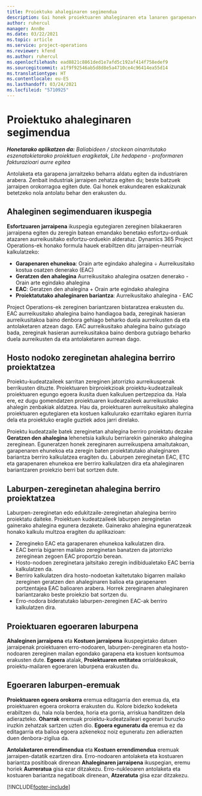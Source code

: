 ```yaml
---
title: Proiektuko ahaleginaren segimendua
description: Gai honek proiektuaren ahaleginaren eta lanaren garapenaren jarraipena egiteari buruzko informazioa ematen du.
author: ruhercul
manager: AnnBe
ms.date: 03/22/2021
ms.topic: article
ms.service: project-operations
ms.reviewer: kfend
ms.author: ruhercul
ms.openlocfilehash: ead8821c8861ded1e7afd5c192af414f758edef9
ms.sourcegitcommit: a1f9f92546ab5d8d8e5a4710ce4c96414ea55d14
ms.translationtype: HT
ms.contentlocale: eu-ES
ms.lasthandoff: 03/24/2021
ms.locfileid: "5710925"
---
```

# <a name="project-effort-tracking"></a>Proiektuko ahaleginaren segimendua

_**Honetarako aplikatzen da:** Baliabideen / stockean oinarritutako eszenatokietarako proiektuen eragiketak, Lite hedapena - proformaren fakturazioari aurre egitea_

Antolaketa eta garapena jarraitzeko beharra aldatu egiten da industriaren arabera. Zenbait industriak jarraipen zehatza egiten du; beste batzuek jarraipen orokorragoa egiten dute. Gai honek erakundearen eskakizunak betetzeko nola antolatu behar den erakusten du.

## <a name="effort-tracking-view"></a>Ahaleginen segimenduaren ikuspegia

**Esfortzuaren jarraipena** ikuspegia egutegiaren zereginen bilakaeraren jarraipena egiten du zeregin batean emandako benetako esfortzu-orduak atazaren aurreikusitako esfortzu-orduekin alderatuz. Dynamics 365 Project Operations-ek honako formula hauek erabiltzen ditu jarraipen-neurriak kalkulatzeko:

- **Garapenaren ehunekoa**: Orain arte egindako ahalegina ÷ Aurreikusitako kostua osatzen denerako (EAC) 
- **Geratzen den ahalegina** Aurreikusitako ahalegina osatzen denerako - Orain arte egindako ahalegina 
- **EAC**: Geratzen den ahalegina + Orain arte egindako ahalegina 
- **Proiektatutako ahaleginaren bariantza**: Aurreikusitako ahalegina - EAC

Project Operations-ek zereginen bariantzaren bistaratzea erakusten du. EAC aurreikusitako ahalegina baino handiagoa bada, zereginak hasieran aurreikusitakoa baino denbora gehiago beharko duela aurreikusten da eta antolaketaren atzean dago. EAC aurreikusitako ahalegina baino gutxiago bada, zereginak hasieran aurreikusitakoa baino denbora gutxiago beharko duela aurreikusten da eta antolaketaren aurrean dago.

## <a name="reprojecting-effort-on-leaf-node-tasks"></a>Hosto nodoko zereginetan ahalegina berriro proiektatzea

Proiektu-kudeatzaileek sarritan zereginen jatorrizko aurreikuspenak berrikusten dituzte. Proiektuaren birproiekzioak proiektu-kudeatzaileak proiektuaren egungo egoera ikusita duen kalkuluen pertzepzioa da. Hala ere, ez dugu gomendatzen proiektuaren kudeatzaileek aurreikusitako ahalegin zenbakiak aldatzea. Hau da, proiektuaren aurreikusitako ahalegina proiektuaren egutegiaren eta kostuen kalkulurako ezarritako egiaren iturria dela eta proiektuko eragile guztiek ados jarri direlako.

Proiektu kudeatzaile batek zereginetan ahalegina berriro proiektatu dezake **Geratzen den ahalegina** lehenetsia kalkulu berriarekin gainerako ahalegina zereginean. Eguneratzen honek zereginaren aurreikuspena amaitutakoan, garapenaren ehunekoa eta zeregin baten proiektatutako ahaleginaren bariantza berriro kalkulatzea eragiten du. Laburpen zereginetan EAC, ETC eta garapenaren ehunekoa ere berriro kalkulatzen dira eta ahaleginaren bariantzaren proiekzio berri bat sortzen dute.

## <a name="reprojection-of-effort-on-summary-tasks"></a>Laburpen-zereginetan ahalegina berriro proiektatzea

Laburpen-zereginetan edo edukitzaile-zereginetan ahalegina berriro proiektatu daiteke. Proiektuen kudeatzaileek laburpen zereginetan gainerako ahalegina egunera dezakete. Gainerako ahalegina eguneratzeak honako kalkulu multzoa eragiten du aplikazioan:

- Zeregineko EAC eta garapenaren ehunekoa kalkulatzen dira.
- EAC berria bigarren mailako zereginetan banatzen da jatorrizko zereginean zegoen EAC proportzio berean.
- Hosto-nodoen zereginetara jaitsitako zeregin indibidualetako EAC berria kalkulatzen da. 
- Berriro kalkulatzen dira hosto-nodoetan kaltetutako bigarren mailako zereginen geratzen den ahaleginaren balioa eta garapenaren portzentajea EAC balioaren arabera. Horrek zereginaren ahaleginaren bariantzarako beste proiekzio bat sortzen du. 
- Erro-nodora bideratutako laburpen-zereginen EAC-ak berriro kalkulatzen dira.


## <a name="project-status-summary"></a>Proiektuaren egoeraren laburpena

**Ahaleginen jarraipena** eta **Kostuen jarraipena** ikuspegietako datuen jarraipenak proiektuaren erro-nodoaren, laburpen-zereginaren eta hosto-nodoaren zereginen mailan egondako garapena eta kostuen kontsumoa erakusten dute. **Egoera** atalak, **Proiektuaren entitatea** orrialdeakoak, proiektu-mailaren egoeraren laburpena erakusten du.

## <a name="status-summary-fields"></a>Egoeraren laburpen-eremuak

**Proiektuaren egoera orokorra** eremua editagarria den eremua da, eta proiektuaren egoera orokorra erakusten du. Kolore bidezko kodeketa erabiltzen du, hala nola berdea, horia eta gorria, arriskua handitzen dela adierazteko. **Oharrak** eremuak proiektu-kudeatzaileari egoerari buruzko iruzkin zehatzak sartzen uzten dio. **Egoera eguneratu da** eremua ez da editagarria eta balioa egoera azkenekoz noiz eguneratu zen adierazten duen denbora-zigilua da.

**Antolaketaren errendimendua** eta **Kostuen errendimendua** eremuak jarraipen-datatik ezartzen dira. Erro-nodoaren antolaketa eta kostuaren bariantza positiboak direnean **Ahaleginaren jarraipena** ikuspegian, eremu horiek **Aurreratua** gisa ezar ditzakezu. Erro-nukleoaren antolaketa eta kostuaren bariantza negatiboak direnean, **Atzeratuta** gisa ezar ditzakezu.


[!INCLUDE[footer-include](../includes/footer-banner.md)]
